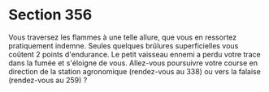 # Section 356

Vous traversez les flammes à une telle allure, que vous en 
ressortez pratiquement indemne. Seules quelques brûlures 
superficielles vous coûtent 2 points d'endurance. Le petit 
vaisseau ennemi a perdu votre trace dans la fumée et s'éloigne de 
vous. Allez-vous poursuivre votre course en direction de la 
station agronomique (rendez-vous au 338) ou vers la falaise 
(rendez-vous au 259) ?